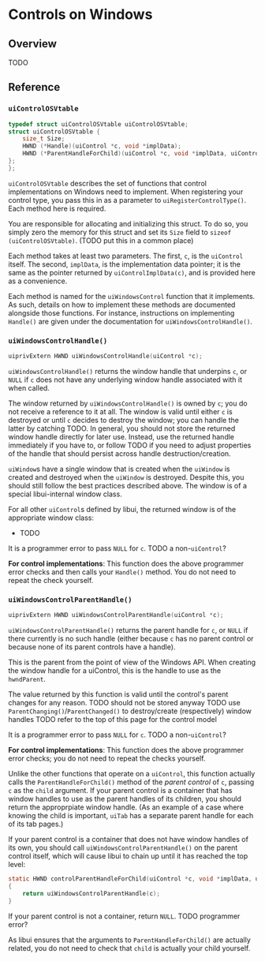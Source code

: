 <!-- 10 june 2019 -->

# Controls on Windows

## Overview

TODO

## Reference

### `uiControlOSVtable`

```c
typedef struct uiControlOSVtable uiControlOSVtable;
struct uiControlOSVtable {
	size_t Size;
	HWND (*Handle)(uiControl *c, void *implData);
	HWND (*ParentHandleForChild)(uiControl *c, void *implData, uiControl *child);
};
};
```

`uiControlOSVtable` describes the set of functions that control implementations on Windows need to implement. When registering your control type, you pass this in as a parameter to `uiRegisterControlType()`. Each method here is required.

You are responsible for allocating and initializing this struct. To do so, you simply zero the memory for this struct and set its `Size` field to `sizeof (uiControlOSVtable)`. (TODO put this in a common place)

Each method takes at least two parameters. The first, `c`, is the `uiControl` itself. The second, `implData`, is the implementation data pointer; it is the same as the pointer returned by `uiControlImplData(c)`, and is provided here as a convenience.

Each method is named for the `uiWindowsControl` function that it implements. As such, details on how to implement these methods are documented alongside those functions. For instance, instructions on implementing `Handle()` are given under the documentation for `uiWindowsControlHandle()`.

### `uiWindowsControlHandle()`

```c
uiprivExtern HWND uiWindowsControlHandle(uiControl *c);
```

`uiWindowsControlHandle()` returns the window handle that underpins `c`, or `NULL` if `c` does not have any underlying window handle associated with it when called.

The window returned by `uiWindowsControlHandle()` is owned by `c`; you do not receive a reference to it at all. The window is valid until either `c` is destroyed or until `c` decides to destroy the window; you can handle the latter by catching TODO. In general, you should not store the returned window handle directly for later use. Instead, use the returned handle immediately if you have to, or follow TODO if you need to adjust properties of the handle that should persist across handle destruction/creation.

`uiWindow`s have a single window that is created when the `uiWindow` is created and destroyed when the `uiWindow` is destroyed. Despite this, you should still follow the best practices described above. The window is of a special libui-internal window class.

For all other `uiControl`s defined by libui, the returned window is of the appropriate window class:

* TODO

It is a programmer error to pass `NULL` for `c`. TODO a non-`uiControl`?

**For control implementations**: This function does the above programmer error checks and then calls your `Handle()` method. You do not need to repeat the check yourself.

### `uiWindowsControlParentHandle()`

```c
uiprivExtern HWND uiWindowsControlParentHandle(uiControl *c);
```

`uiWindowsControlParentHandle()` returns the parent handle for `c`, or `NULL` if there currently is no such handle (either because `c` has no parent control or because none of its parent controls have a handle).

This is the parent from the point of view of the Windows API. When creating the window handle for a uiControl, this is the handle to use as the `hwndParent`.

The value returned by this function is valid until the control's parent changes for any reason. TODO should not be stored anyway TODO use `ParentChanging()`/`ParentChanged()` to destroy/create (respectively) window handles TODO refer to the top of this page for the control model

It is a programmer error to pass `NULL` for `c`. TODO a non-`uiControl`?

**For control implementations**: This function does the above programmer error checks; you do not need to repeat the checks yourself.

Unlike the other functions that operate on a `uiControl`, this function actually calls the `ParentHandleForChild()` method of the *parent control* of `c`, passing `c` as the `child` argument. If your parent control is a container that has window handles to use as the parent handles of its children, you should return the approprpiate window handle. (As an example of a case where knowing the child is important, `uiTab` has a separate parent handle for each of its tab pages.)

If your parent control is a container that does not have window handles of its own, you should call `uiWindowsControlParentHandle()` on the parent control itself, which will cause libui to chain up until it has reached the top level:

```c
static HWND controlParentHandleForChild(uiControl *c, void *implData, uiControl *child)
{
	return uiWindowsControlParentHandle(c);
}
```

If your parent control is not a container, return `NULL`. TODO programmer error?

As libui ensures that the arguments to `ParentHandleForChild()` are actually related, you do not need to check that `child` is actually your child yourself.

